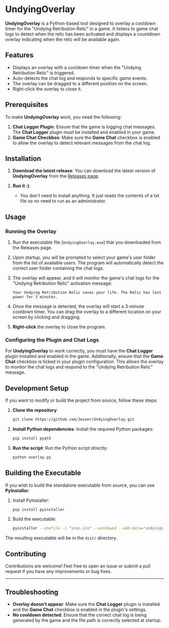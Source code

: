 # UndyingOverlay

**UndyingOverlay** is a Python-based tool designed to overlay a cooldown timer for the "Undying Retribution Relic" in a game. It listens to game chat logs to detect when the relic has been activated and displays a countdown overlay indicating when the relic will be available again.

## Features

- Displays an overlay with a cooldown timer when the "Undying Retribution Relic" is triggered.
- Auto-detects the chat log and responds to specific game events.
- The overlay can be dragged to a different position on the screen.
- Right-click the overlay to close it.

## Prerequisites

To make **UndyingOverlay** work, you need the following:

<!-- 1. **Python**: The project is built using Python 3.x, so you need to have Python installed on your system. -->

1. **Chat Logger Plugin**: Ensure that the game is logging chat messages. The **Chat Logger** plugin must be installed and enabled in your game.
2. **Game Chat Checkbox**: Make sure the **Game Chat** checkbox is enabled to allow the overlay to detect relevant messages from the chat log.

## Installation

1. **Download the latest release**:
   You can download the latest version of **UndyingOverlay** from the [Releases page](https://github.com/Jexxer/UndyingOverlay/releases).
2. **Run it :)**:

   - You don't need to install anything. It just reads the contents of a txt file so no need to run as an administrator.

## Usage

### Running the Overlay

1. Run the executable file (`UndyingOverlay.exe`) that you downloaded from the Releases page.
2. Upon startup, you will be prompted to select your game's user folder from the list of available users. The program will automatically detect the correct user folder containing the chat logs.
3. The overlay will appear, and it will monitor the game's chat logs for the "Undying Retribution Relic" activation message:

   ```
   Your Undying Retribution Relic saves your life. The Relic has lost power for 3 minutes.
   ```

4. Once the message is detected, the overlay will start a 3-minute cooldown timer. You can drag the overlay to a different location on your screen by clicking and dragging.

5. **Right-click** the overlay to close the program.

### Configuring the Plugin and Chat Logs

For **UndyingOverlay** to work correctly, you must have the **Chat Logger** plugin installed and enabled in the game. Additionally, ensure that the **Game Chat** checkbox is ticked in your plugin configuration. This allows the overlay to monitor the chat logs and respond to the "Undying Retribution Relic" message.

## Development Setup

If you want to modify or build the project from source, follow these steps:

1. **Clone the repository**:

   ```bash
   git clone https://github.com/Jexxer/UndyingOverlay.git
   ```

2. **Install Python dependencies**:
   Install the required Python packages:

   ```bash
   pip install pyqt5
   ```

3. **Run the script**:
   Run the Python script directly:

   ```bash
   python overlay.py
   ```

## Building the Executable

If you wish to build the standalone executable from source, you can use **PyInstaller**:

1. Install PyInstaller:

   ```bash
   pip install pyinstaller
   ```

2. Build the executable:
   ```bash
   pyinstaller --onefile -i "icon.ico" --windowed --add-data="undyingimg.png;." --name UndyingOverlay .\overlay.py
   ```

The resulting executable will be in the `dist/` directory.

## Contributing

Contributions are welcome! Feel free to open an issue or submit a pull request if you have any improvements or bug fixes.

<!-- ## License

This project is licensed under the MIT License. See the [LICENSE](LICENSE) file for details. -->

---

## Troubleshooting

- **Overlay doesn’t appear**: Make sure the **Chat Logger** plugin is installed and the **Game Chat** checkbox is enabled in the plugin's settings.
- **No cooldown detected**: Ensure that the correct chat log is being generated by the game and the file path is correctly selected at startup.
